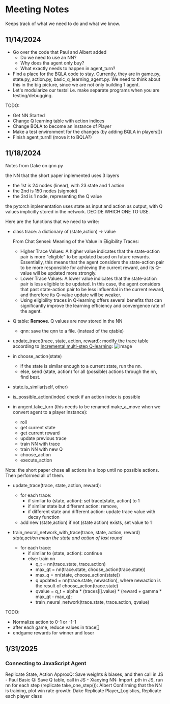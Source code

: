 # Meeting Notes
Keeps track of what we need to do and what we know.

## 11/14/2024
- Go over the code that Paul and Albert added
    - Do we need to use an NN? 
    - Why does tha agent only buy?
    - What exactly needs to happen in agent_turn?
- Find a place for the BQLA code to stay. Currently, they are in game.py, state.py, action.py, basic_q_learning_agent.py. We need to think about this in the big picture, since we are not only building 1 agent.
- Let's modularize our tests! i.e. make separate programs when you are testing/debugging.

TODO:

- Get NN Started
- Change Q learning table with action indices
- Change BQLA to become an instance of Player
- Make a test environment for the changes (by adding BQLA in players[])
- Finish agent_turn!! (move it to BQLA?)

## 11/18/2024
Notes from Dake on qnn.py

the NN that the short paper inplemented uses 3 layers
- the 1st is 24 nodes (linear), with 23 state and 1 action
- the 2nd is 150 nodes (sigmoid)
- the 3rd is 1 node, representing the Q value

the pytorch inplementation uses state as input and action as output, 
with Q values implicitly stored in the network. DECIDE WHICH ONE TO USE.

Here are the functions that we need to write:

- class trace:
  a dictionary of (state,action) -> value
  
  From Chat Sensei: Meaning of the Value in Eligibility Traces:
  - Higher Trace Values: A higher value indicates that the state-action pair is more "eligible" to be updated based on future rewards. Essentially, this means that the agent considers the state-action pair to be more responsible for achieving the current reward, and its Q-value will be updated more strongly.
  - Lower Trace Values: A lower value indicates that the state-action pair is less eligible to be updated. In this case, the agent considers that past state-action pair to be less influential in the current reward, and therefore its Q-value update will be weaker.
  - Using eligibility traces in Q-learning offers several benefits that can significantly improve the learning efficiency and convergence rate of the agent.

- Q table: **Remove**. Q values are now stored in the NN
  - qnn: save the qnn to a file. (instead of the qtable)

- update_trace(trace, state, action, reward):
  modify the trace table according to [Incremental multi-step Q-learning](https://link.springer.com/article/10.1007/BF00114731):
![image](https://github.com/user-attachments/assets/c876b13d-1182-458a-8a7b-cecd84b973c7)

- in choose_action(state)
    - if the state is similar enough to a current state, run the nn.
    - else, send (state, action) for all (possible) actions through the nn, find best.

- state.is_similar(self, other)
  
- is_possible_action(index)
    check if an action index is possible
  
- in angent.take_turn (this needs to be renamed make_a_move when we convert agent to a player instance):
    - roll
    - get current state
    - get current reward
    - update previous trace
    - train NN with trace
    - train NN with new Q
    - choose_action
    - execute_action

Note: the short paper chose all actions in a loop until no possible actions. Then performed all of them.

- update_trace(trace, state, action, reward):
    - for each trace:
        - if similar to (state, action): set trace[state, action] to 1
        - if similar state but different action: remove, 
        - if different state and different action: update trace value with decay function
    - add new (state,action) if not (state action) exists, set value to 1

- train_neural_network_with_trace(trace, state, action, reward)
  *state,action mean the state and action of last round*
    - for each trace:
        - if similar to (state, action): continue
        - else: train nn
            - q_t = nn(trace.state, trace.action)
            - max_qt = nn(trace.state, choose_action(trace.state))
            - max_q = nn(state, choose_action(state))           
            - q updated = nn(trace.state, newaction), where newaction is the result of choose_action(trace.state)
            - qvalue = q_t  + alpha * (traces[i].value) * (reward + gamma * max_qt - max_q);
            - train_neural_network(trace.state, trace.action, qvalue)

TODO:
- Normalize action to 0-1 or -1-1
- after each game, reduce values in trace[]
- endgame rewards for winner and loser
## 1/31/2025
### Connecting to JavaScript Agent
Replicate State, Action 
ApproxQ: Save weights & biases, and then call in JS - Paul
Basic Q: Save Q table, call in JS - Xiaoying
NN: Import .pth in JS, run nn for each step (replicate take_one_step()): Albert
Confirming that the NN is training, plot win rate growth: Dake
Replicate Player_Logistics, Replicate each player class